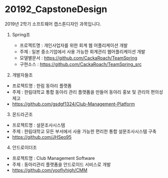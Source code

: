 # 20192_CapstoneDesign
2019년 2학기 소프트웨어 캡스톤디자인 과목입니다.

1. Spring조
   - 프로젝트명 : 개인사업자를 위한 회계 웹 어플리케이션 개발
   - 주제 : 일본 중소기업에서 사용 가능한 회계관리 웹어플리케이션 개발 
   - 모델별문서 : https://github.com/CackaRoach/TeamSpring
   - 구현소스 : https://github.com/CackaRoach/TeamSpring_src
 
 2. 개발자들조
   - 프로젝트명 : 한림 동아리 플랫폼
   - 주제 : 한림대학교 통합 동아리 관리 플랫폼을 만들어 동아리 홍보 및 관리의 편의성 제고
   - https://github.com/gsdgf1324/Club-Management-Platform
   
 3. 몬드라곤조
   - 프로젝트명 : 설문조사시스템 
   - 주제 : 한림대학교 모든 부서에서 사용 가능한 편리한 통합 설문조사시스템 구축
   - https://github.com/JHSeo95 
   
 4. 안드로이더조
   - 프로젝트명 : Club Management Software
   - 주제 : 동아리관리 플랫폼을 안드로이드 서비스로 개발
   - https://github.com/yooflyhigh/CMM
